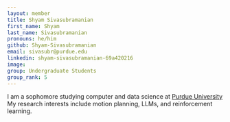 ```yaml
---
layout: member
title: Shyam Sivasubramanian
first_name: Shyam
last_name: Sivasubramanian
pronouns: he/him
github: Shyam-Sivasubramanian
email: sivasubr@purdue.edu
linkedin: shyam-sivasubramanian-69a420216
image: 
group: Undergraduate Students
group_rank: 5
---
```


I am a sophomore studying computer and data science at [Purdue University](https://www.purdue.edu/) My research interests include motion planning, LLMs, and reinforcement learning.
